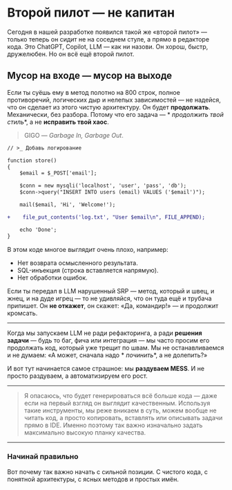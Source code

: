 # Второй пилот — не капитан

Сегодня в нашей разработке появился такой же «второй пилот» — только теперь он сидит не на соседнем стуле, а прямо в
редакторе кода. Это ChatGPT, Copilot, LLM — как ни назови. Он хорош, быстр, дружелюбен. Но он всё ещё второй пилот.

## Мусор на входе — мусор на выходе

Если ты суёшь ему в метод полотно на 800 строк, полное противоречий, логических дыр и нелепых зависимостей — не надейся,
что он сделает из этого чистую архитектуру. Он будет **продолжать**. Механически, без разбора. Потому что его задача — *
*продолжить твой стиль**, а не **исправить твой хаос**.

> GIGO — *Garbage In, Garbage Out*.

```diff
// >_ Добавь логирование

function store()
{
    $email = $_POST['email'];

    $conn = new mysqli('localhost', 'user', 'pass', 'db');
    $conn->query("INSERT INTO users (email) VALUES ('$email')");

    mail($email, 'Hi', 'Welcome!');

+    file_put_contents('log.txt', "User $email\n", FILE_APPEND);

    echo 'Done';
}
```

В этом коде многое выглядит очень плохо, например:

- Нет возврата осмысленного результата.
- SQL-инъекция (строка вставляется напрямую).
- Нет обработки ошибок.

Если ты передал в LLM нарушенный SRP — метод, который и швец, и жнец, и на дуде игрец — то не удивляйся, что он туда ещё
и трубача припишет. Он **не откажет**, он скажет: «Да, командир!» — и продолжит кромсать.

---

Когда мы запускаем LLM не ради рефакторинга, а ради **решения задачи** — будь то баг, фича или интеграция — мы часто
просим его продолжать код, который уже трещит по швам. Мы не останавливаемся и не думаем: «А может, сначала надо *
*починить**, а не долепить?»

И вот тут начинается самое страшное: мы **раздуваем MESS**. И не просто раздуваем, а автоматизируем его рост.

---

>
> Я опасаюсь, что будет генерироваться всё больше кода — даже если на первый взгляд он выглядит качественным. Используя
> такие инструменты, мы реже вникаем в суть, можем вообще не читать код, а просто копировать, вставлять или описывать
> задачи прямо в IDE. Именно поэтому так важно изначально задать максимально высокую планку качества.

---

### Начинай правильно

Вот почему так важно начать с сильной позиции. 
С чистого кода, с понятной архитектуры, с ясных методов и простых имён.
